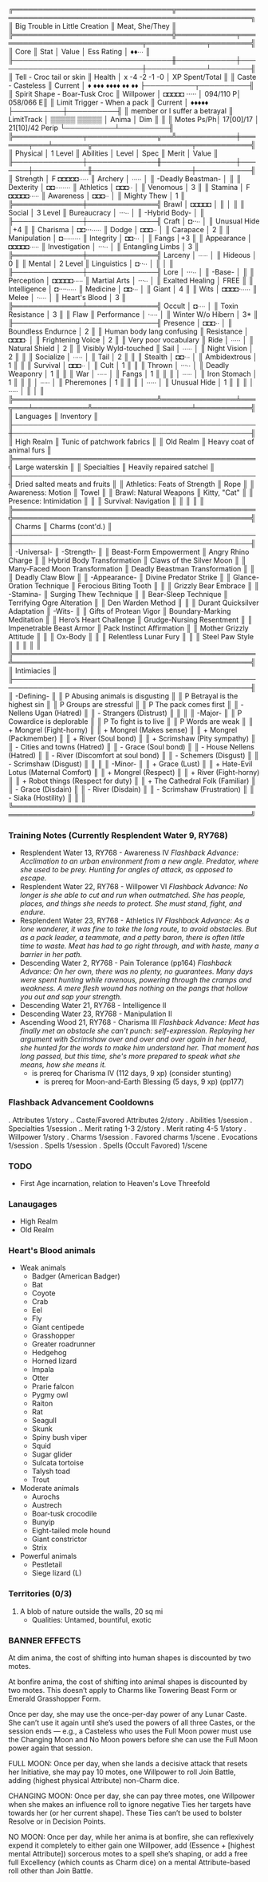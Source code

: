 ╔════════════════════════════════╦═════════════════════════════════════════════════════════════════╗
║ Big Trouble in Little Creation ║ Meat, She/They                                                  ║
╠════════════════════════════════╬════════════╤══════════════════════════════╤════════════╤════════╣
║ Core                           ║ Stat       │ Value                        │ Ess Rating │ ♦♦∙∙∙  ║
╟────────────────────────────────╫────────────┼──────────────────────────────┼────────────┴────────╢
║ Tell - Croc tail or skin       ║ Health     │ x  -4   -2 -1 -0             │ XP Spent/Total      ║
║ Caste - Casteless              ║   Current  │ ♦ ♦♦♦ ♦♦♦♦ ♦♦ ♦♦             ├──────────┬──────────╢
║ Spirit Shape - Boar-Tusk Croc  ║ Willpower  │ ◘◘◘◘◘ ·····                  │ 094/110 P│ 058/066 E║
║ Limit Trigger - When a pack    ║   Current  │ ♦♦♦♦♦                        ├──────────┼──────────╢
║  member or I suffer a betrayal ║ LimitTrack │ ▒▒▒▒▒ ▒▒▒▒▒                  │ Anima    │ Dim      ║
║                                ║ Motes Ps/Ph│ 17[00]/17 │ 21[10]/42 Perip  └──────────┴──────────╢
╠══════════════╤══════════════╦══╩════════════╪═══════╤═══╧═══════╦════════════════════╤═══════════╣
║ Physical     │ 1 Level      ║ Abilities     │ Level │ Spec      ║ Merit              │ Value     ║
╟──────────────┼──────────────╫───────────────┼───────┼───────────╫────────────────────┼───────────╢
║ Strength     │ F ◘◘◘◘◘∙∙∙∙∙ ║ Archery       │ ∙∙∙∙∙ │           ║ -Deadly Beastman-  │           ║
║ Dexterity    │   ◘◘∙∙∙∙∙∙∙∙ ║ Athletics     │ ◘◘◘∙∙ │           ║ Venomous           │ 3         ║
║ Stamina      │ F ◘◘◘◘◘∙∙∙∙∙ ║ Awareness     │ ◘◘◘∙∙ │           ║ Mighty Thew        │ 1         ║
╠══════════════╪══════════════╣ Brawl         │ ◘◘◘◘◘ │           ║                    │           ║
║ Social       │ 3 Level      ║ Bureaucracy   │ ···∙∙ │           ║ -Hybrid Body-      │           ║
╟──────────────┼──────────────╢ Craft         │ ◘··∙∙ │           ║ Unusual Hide       │+4         ║
║ Charisma     │   ◘◘···∙∙∙∙∙ ║ Dodge         │ ◘◘◘∙∙ │           ║ Carapace           │ 2         ║
║ Manipulation │   ◘∙∙∙∙∙∙∙∙∙ ║ Integrity     │ ◘◘·∙∙ │           ║ Fangs              │+3         ║
║ Appearance   │   ◘◘◘◘◘∙∙∙∙∙ ║ Investigation │ ···∙∙ │           ║ Entangling Limbs   │ 3         ║
╠══════════════╪══════════════╣ Larceny       │ ∙∙∙∙∙ │           ║ Hideous            │ 0         ║
║ Mental       │ 2 Level      ║ Linguistics   │ ◘··∙∙ │           ║                    │           ║
╟──────────────┼──────────────╢ Lore          │ ···∙∙ │           ║ -Base-             │           ║
║ Perception   │   ◘◘◘◘◘∙∙∙∙∙ ║ Martial Arts  │ ···∙∙ │           ║ Exalted Healing    │ FREE      ║
║ Intelligence │   ◘····∙∙∙∙∙ ║ Medicine      │ ◘◘·∙∙ │           ║ Giant              │ 4         ║
║ Wits         │   ◘◘◘◘·∙∙∙∙∙ ║ Melee         │ ·∙∙∙∙ │           ║ Heart's Blood      │ 3         ║
╠══════════════╧══════════════╣ Occult        │ ◘∙∙∙∙ │           ║ Toxin Resistance   │ 3         ║
║ Flaw                        ║ Performance   │ ·∙∙∙∙ │           ║ Winter W/o Hibern  │ 3*        ║
╟─────────────────────────────╢ Presence      │ ◘◘◘∙∙ │           ║ Boundless Endurnce │ 2         ║
║ Human body lang confusing   ║ Resistance    │ ◘◘◘◘∙ │           ║ Frightening Voice  │ 2         ║
║ Very poor vocabulary        ║ Ride          │ ∙∙∙∙∙ │           ║ Natural Shield     │ 2         ║
║ Visibly Wyld-touched        ║ Sail          │ ∙∙∙∙∙ │           ║ Night Vision       │ 2         ║
║                             ║ Socialize     │ ∙∙∙∙∙ │           ║ Tail               │ 2         ║
║                             ║ Stealth       │ ◘◘·∙∙ │           ║ Ambidextrous       │ 1         ║
║                             ║ Survival      │ ◘◘◘∙∙ │           ║ Cult               │ 1         ║
║                             ║ Thrown        │ ···∙∙ │           ║ Deadly Weaponry    │ 1         ║
║                             ║ War           │ ∙∙∙∙∙ │           ║ Fangs              │ 1         ║
║                             ║               │ ∙∙∙∙∙ │           ║ Iron Stomach       │ 1         ║
║                             ║               │ ∙∙∙∙∙ │           ║ Pheremones         │ 1         ║
║                             ║               │ ∙∙∙∙∙ │           ║ Unusual Hide       │ 1         ║
║                             ║               │ ∙∙∙∙∙ │           ║                    │           ║
╠═════════════════════════════╩═══════════════╧═══╦═══╧═══════════╩════════════════════╧═══════════╣
║ Languages                                       ║ Inventory                                      ║
╟─────────────────────────────────────────────────╫────────────────────────────────────────────────╢
║ High Realm                                      ║ Tunic of patchwork fabrics                     ║
║ Old Realm                                       ║ Heavy coat of animal furs                      ║
╠═════════════════════════════════════════════════╣ Large waterskin                                ║
║ Specialties                                     ║ Heavily repaired satchel                       ║
╟─────────────────────────────────────────────────╢ Dried salted meats and fruits                  ║
║ Athletics: Feats of Strength                    ║ Rope                                           ║
║ Awareness: Motion                               ║ Towel                                          ║
║ Brawl: Natural Weapons                          ║ Kitty, "Cat"                                   ║
║ Presence: Intimidation                          ║                                                ║
║ Survival: Navigation                            ║                                                ║
║                                                 ║                                                ║
╠═════════════════════════════════════════════════╬════════════════════════════════════════════════╣
║ Charms                                          ║ Charms (cont'd.)                               ║
╟─────────────────────────────────────────────────╫────────────────────────────────────────────────╢
║ -Universal-                                     ║ -Strength-                                     ║
║ Beast-Form Empowerment                          ║ Angry Rhino Charge                             ║
║ Hybrid Body Transformation                      ║ Claws of the Silver Moon                       ║
║ Many-Faced Moon Transformation                  ║ Deadly Beastman Transformation                 ║
║                                                 ║ Deadly Claw Blow                               ║
║ -Appearance-                                    ║ Divine Predator Strike                         ║
║ Glance-Oration Technique                        ║ Ferocious Biting Tooth                         ║
║                                                 ║ Grizzly Bear Embrace                           ║
║ -Stamina-                                       ║ Surging Thew Technique                         ║
║ Bear-Sleep Technique                            ║ Terrifying Ogre Alteration                     ║
║ Den Warden Method                               ║                                                ║
║ Durant Quicksilver Adaptation                   ║ -Wits-                                         ║
║ Gifts of Protean Vigor                          ║ Boundary-Marking Meditation                    ║
║ Hero’s Heart Challenge                          ║ Grudge-Nursing Resentment                      ║
║ Impenetrable Beast Armor                        ║ Pack Instinct Affirmation                      ║
║ Mother Grizzly Attitude                         ║                                                ║
║ Ox-Body                                         ║                                                ║
║ Relentless Lunar Fury                           ║                                                ║
║ Steel Paw Style                                 ║                                                ║
║                                                 ║                                                ║
╠═════════════════════════════════════════════════╩════════════════════════════════════════════════╣
║ Intimiacies                                                                                      ║
╟──────────────────────────────────────────────────────────────────────────────────────────────────╢
║ -Defining-                                                                                       ║
║ P Abusing animals is disgusting                                                                  ║
║ P Betrayal is the highest sin                                                                    ║
║ P Groups are stressful                                                                           ║
║ P The pack comes first                                                                           ║
║ - Nellens Ugan (Hatred)                                                                          ║
║ - Strangers (Distrust)                                                                           ║
║                                                                                                  ║
║ -Major-                                                                                          ║
║ P Cowardice is deplorable                                                                        ║
║ P To fight is to live                                                                            ║
║ P Words are weak                                                                                 ║
║ + Mongrel (Fight-horny)                                                                          ║
║ + Mongrel (Makes sense)                                                                          ║
║ + Mongrel (Packmember)                                                                           ║
║ + River (Soul bond)                                                                              ║
║ + Scrimshaw (Pity sympathy)                                                                      ║
║ - Cities and towns (Hatred)                                                                      ║
║ - Grace (Soul bond)                                                                              ║
║ - House Nellens (Hatred)                                                                         ║
║ - River (Discomfort at soul bond)                                                                ║
║ - Schemers (Disgust)                                                                             ║
║ - Scrimshaw (Disgust)                                                                            ║
║                                                                                                  ║
║ -Minor-                                                                                          ║
║ + Grace (Lust)                                                                                   ║
║ + Hate-Evil Lotus (Maternal Comfort)                                                             ║
║ + Mongrel (Respect)                                                                              ║
║ + River (Fight-horny)                                                                            ║
║ + Robot things (Respect for duty)                                                                ║
║ + The Cathedral Folk (Familiar)                                                                  ║
║ - Grace (Disdain)                                                                                ║
║ - River (Disdain)                                                                                ║
║ - Scrimshaw (Frustration)                                                                        ║
║ - Siaka (Hostility)                                                                              ║
║                                                                                                  ║
╚══════════════════════════════════════════════════════════════════════════════════════════════════╝

### Training Notes (Currently Resplendent Water 9, RY768)
- Resplendent Water 13, RY768 - Awareness IV
    *Flashback Advance: Acclimation to an urban environment from a new angle. Predator, where she used to be prey. Hunting for angles of attack, as opposed to escape.*
- Resplendent Water 22, RY768 - Willpower VI
    *Flashback Advance: No longer is she able to cut and run when outmatched. She has people, places, and things she needs to protect. She must stand, fight, and endure.*
- Resplendent Water 23, RY768 - Athletics IV
    *Flashback Advance: As a lone wanderer, it was fine to take the long route, to avoid obstacles. But as a pack leader, a teammate, and a petty baron, there is often little time to waste. Meat has had to go right through, and with haste, many a barrier in her path.*
- Descending Water 2, RY768 - Pain Tolerance (pp164)
    *Flashback Advance: On her own, there was no plenty, no guarantees. Many days were spent hunting while ravenous, powering through the cramps and weakness. A mere flesh wound has nothing on the pangs that hollow you out and sap your strength.*
- Descending Water 21, RY768 - Intelligence II
- Descending Water 23, RY768 - Manipulation II
- Ascending Wood 21, RY768 - Charisma III
    *Flashback Advance: Meat has finally met an obstacle she can't punch: self-expression. Replaying her argument with Scrimshaw over and over and over again in her head, she hunted for the words to make him understand her. That moment has long passed, but this time, she's more prepared to speak what she means, how she means it.*
    - is prereq for Charisma IV (112 days, 9 xp) (consider stunting)
        - is prereq for Moon-and-Earth Blessing (5 days, 9 xp) (pp177)

### Flashback Advancement Cooldowns
.  Attributes                1/story
.. Caste/Favored Attributes  2/story
.  Abilities                 1/session
.  Specialties               1/session
.. Merit rating 1-3          2/story
.  Merit rating 4-5          1/story
.  Willpower                 1/story
.  Charms                    1/session
.  Favored charms            1/scene
.  Evocations                1/session
.  Spells                    1/session
.  Spells (Occult Favored)   1/scene

### TODO
- First Age incarnation, relation to Heaven's Love Threefold

### Lanaugages
- High Realm
- Old Realm

### Heart's Blood animals
- Weak animals
    - Badger (American Badger)
    - Bat
    - Coyote
    - Crab
    - Eel
    - Fly
    - Giant centipede
    - Grasshopper
    - Greater roadrunner
    - Hedgehog
    - Horned lizard
    - Impala
    - Otter
    - Prarie falcon
    - Pygmy owl
    - Raiton
    - Rat
    - Seagull
    - Skunk
    - Spiny bush viper
    - Squid
    - Sugar glider
    - Sulcata tortoise
    - Talysh toad
    - Trout 
- Moderate animals
    - Aurochs
    - Austrech
    - Boar-tusk crocodile
    - Bunyip
    - Eight-tailed mole hound
    - Giant constrictor
    - Strix
- Powerful animals
    - Pestletail
    - Siege lizard (L)

### Territories (0/3)
1. A blob of nature outside the walls, 20 sq mi
    - Qualities: Untamed, bountiful, exotic

### BANNER EFFECTS
At dim anima, the cost of shifting into human shapes is discounted by two motes.

At bonfire anima, the cost of shifting into animal shapes is discounted by two motes. This doesn’t apply to Charms like Towering Beast Form or Emerald Grasshopper Form.

Once per day, she may use the once-per-day power of any Lunar Caste. She can’t use it again until she’s used the powers of all three Castes, or the session ends — e.g., a Casteless who uses the Full Moon power must use the Changing Moon and No Moon powers before she can use the Full Moon power again that session.

FULL MOON: Once per day, when she lands a decisive attack that resets her Initiative, she may pay 10 motes, one Willpower to roll Join Battle, adding (highest physical Attribute) non-Charm dice.

CHANGING MOON: Once per day, she can pay three motes, one Willpower when she makes an influence roll to ignore negative Ties her targets have towards her (or her current shape). These Ties can’t be used to bolster Resolve or in Decision Points.

NO MOON: Once per day, while her anima is at bonfire, she can reflexively expend it completely to either gain one Willpower, add (Essence + [highest mental Attribute]) sorcerous motes to a spell she’s shaping, or add a free full Excellency (which counts as Charm dice) on a mental Attribute-based roll other than Join Battle.

